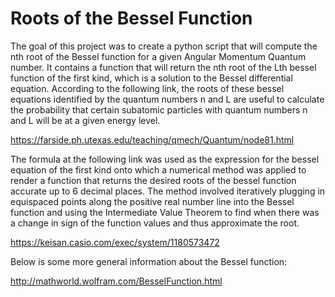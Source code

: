 # Roots of the Bessel Function

The goal of this project was to create a python script that will compute the nth root of the Bessel function for a given
Angular Momentum Quantum number. It contains a function that will return the nth root of the Lth bessel function of the first kind,
which is a solution to the Bessel differential equation. According to the following link, the roots of these bessel equations identified by
the quantum numbers n and L are useful to calculate the probability that certain subatomic particles with quantum numbers n and L will 
be at a given energy level.

https://farside.ph.utexas.edu/teaching/qmech/Quantum/node81.html

The formula at the following link was used as the expression for the bessel equation of the first kind onto which a numerical method 
was applied to render a function that returns the desired roots of the bessel function accurate up to 6 decimal places. The method involved
iteratively plugging in equispaced points along the positive real number line into the Bessel function and using the Intermediate Value Theorem to
find when there was a change in sign of the function values and thus approximate the root.

https://keisan.casio.com/exec/system/1180573472

Below is some more general information about the Bessel function:

http://mathworld.wolfram.com/BesselFunction.html

